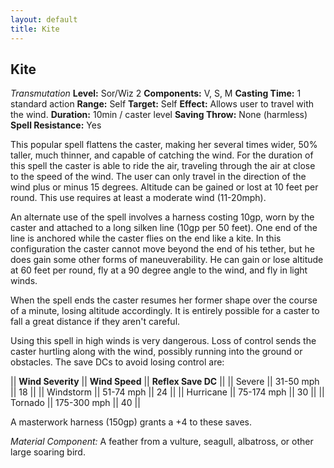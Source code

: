 ```yaml
---
layout: default
title: Kite
---
```


## Kite 
*Transmutation*
**Level:** Sor/Wiz 2
**Components:** V, S, M
**Casting Time:** 1 standard action
**Range:** Self
**Target:** Self
**Effect:** Allows user to travel with the wind.
**Duration:** 10min / caster level
**Saving Throw:** None (harmless)
**Spell Resistance:** Yes

This popular spell flattens the caster, making her several times wider, 50% taller, much thinner, and capable of catching the wind.  For the duration of this spell the caster is able to ride the air, traveling through the air at close to the speed of the wind.  The user can only travel in the direction of the wind plus or minus 15 degrees.  Altitude can be gained or lost at 10 feet per round.  This use requires at least a moderate wind (11-20mph).

An alternate use of the spell involves a harness costing 10gp, worn by the caster and attached to a long silken line (10gp per 50 feet).  One end of the line is anchored while the caster flies on the end like a kite.  In this configuration the caster cannot move beyond the end of his tether, but he does gain some other forms of maneuverability.  He can gain or lose altitude at 60 feet per round, fly at a 90 degree angle to the wind, and fly in light winds.

When the spell ends the caster resumes her former shape over the course of a minute, losing altitude accordingly.  It is entirely possible for a caster to fall a great distance if they aren't careful.

Using this spell in high winds is very dangerous.  Loss of control sends the caster hurtling along with the wind, possibly running into the ground or obstacles.  The save DCs to avoid losing control are:

|| **Wind Severity** || **Wind Speed** || **Reflex Save DC** ||
|| Severe || 31-50 mph || 18 ||
|| Windstorm || 51-74 mph || 24 ||
|| Hurricane || 75-174 mph || 30 ||
|| Tornado || 175-300 mph || 40 ||

A masterwork harness (150gp) grants a +4 to these saves.

*Material Component:* A feather from a vulture, seagull, albatross, or other large soaring bird.
